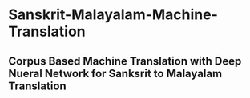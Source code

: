 # Sanskrit-Malayalam-Machine-Translation
## Corpus Based Machine Translation with Deep Nueral Network for Sanksrit to Malayalam Translation



